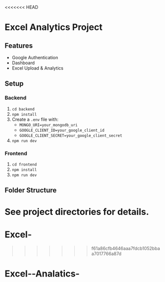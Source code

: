 <<<<<<< HEAD
# Excel Analytics Project

## Features
- Google Authentication
- Dashboard
- Excel Upload & Analytics

## Setup

### Backend
1. `cd backend`
2. `npm install`
3. Create a `.env` file with:
   - `MONGO_URI=your_mongodb_uri`
   - `GOOGLE_CLIENT_ID=your_google_client_id`
   - `GOOGLE_CLIENT_SECRET=your_google_client_secret`
4. `npm run dev`

### Frontend
1. `cd frontend`
2. `npm install`
3. `npm run dev`

## Folder Structure
See project directories for details. 
=======
# Excel-
>>>>>>> f61a86cfb4646aaa7fdcb1052bbaa7017766a87d
# Excel--Analatics-
